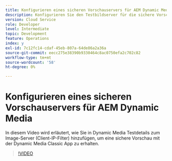 ```yaml
---
title: Konfigurieren eines sicheren Vorschauservers für AEM Dynamic Media
description: Konfigurieren Sie den Testbildserver für die sichere Vorschau mit AEM Dynamic Media Classic App.
version: Cloud Service
role: Developer
level: Intermediate
topic: Development
feature: Operations
index: y
exl-id: 7c12fc14-cdaf-45eb-807a-64de86a2a36a
source-git-commit: eecc275e38390b9330464c8ac0750efa2c702c82
workflow-type: tm+mt
source-wordcount: '58'
ht-degree: 0%

---
```


# Konfigurieren eines sicheren Vorschauservers für AEM Dynamic Media

In diesem Video wird erläutert, wie Sie in Dynamic Media Testdetails zum Image-Server (Client-IP-Filter) hinzufügen, um eine sichere Vorschau mit der Dynamic Media Classic App zu erhalten.

>[!VIDEO](https://video.tv.adobe.com/v/335462?quality=12&learn=on)
